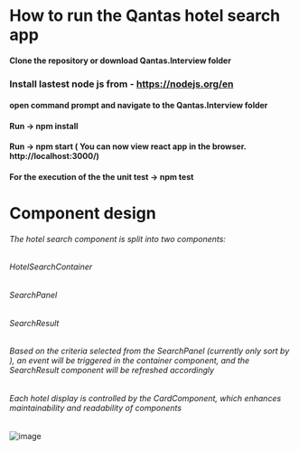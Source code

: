 # How to run the Qantas hotel search app
#### Clone the repository or download Qantas.Interview folder
### Install lastest node js from - https://nodejs.org/en
#### open command prompt and navigate to the Qantas.Interview folder
#### Run  -> npm install        
#### Run -> npm start    ( You can now view react app  in the browser. http://localhost:3000/)
#### For the execution of the the unit test  -> npm test

# Component design

###### The hotel search component is split into two components:
######  HotelSearchContainer 
######       SearchPanel   
######        SearchResult 
###### Based on the criteria selected from the SearchPanel (currently only sort by ), an event will be triggered in the container component, and the SearchResult  component  will be refreshed accordingly

###### Each hotel display is controlled by the CardComponent, which enhances maintainability and readability of components



![image](https://github.com/user-attachments/assets/a224b15f-ab0a-44ce-aa96-671f94aec8ee)



